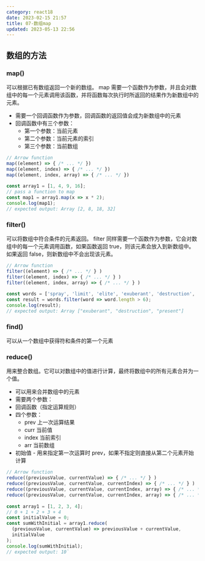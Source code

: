 ```yaml
---
category: react18
date: 2023-02-15 21:57
title: 07-数组map
updated: 2023-05-13 22:56
---
```


## 数组的方法

### map()

可以根据已有数组返回一个新的数组。
map 需要一个函数作为参数，并且会对数组中的每一个元素调用该函数，并将函数每次执行时所返回的结果作为新数组中的元素。

- 需要一个回调函数作为参数，回调函数的返回值会成为新数组中的元素
- 回调函数中有三个参数：
  - 第一个参数：当前元素
  - 第二个参数：当前元素的索引
  - 第三个参数：当前数组

```js
// Arrow function
map((element) => { /* ... */ })
map((element, index) => { /* ... */ })
map((element, index, array) => { /* ... */ })
​
const array1 = [1, 4, 9, 16];
// pass a function to map
const map1 = array1.map(x => x * 2);
console.log(map1);
// expected output: Array [2, 8, 18, 32]
```

### filter()

可以将数组中符合条件的元素返回。
filter 同样需要一个函数作为参数，它会对数组中的每一个元素调用函数，如果函数返回 true，则该元素会放入到新数组中。如果返回 false，则新数组中不会出现该元素。

```js
// Arrow function
filter((element) => { /* ... */ } )
filter((element, index) => { /* ... */ } )
filter((element, index, array) => { /* ... */ } )
​
const words = ['spray', 'limit', 'elite', 'exuberant', 'destruction', 'present'];
const result = words.filter(word => word.length > 6);
console.log(result);
// expected output: Array ["exuberant", "destruction", "present"]
```

### find()

可以从一个数组中获得符和条件的第一个元素

### reduce()

用来整合数组。它可以对数组中的值进行计算，最终将数组中的所有元素合并为一个值。

- 可以用来合并数组中的元素
- 需要两个参数：
- 回调函数（指定运算规则）
- 四个参数：
  - prev 上一次运算结果
  - curr 当前值
  - index 当前索引
  - arr 当前数组
- 初始值 - 用来指定第一次运算时 prev，如果不指定则直接从第二个元素开始计算

```js
// Arrow function
reduce((previousValue, currentValue) => { /* ... */ } )
reduce((previousValue, currentValue, currentIndex) => { /* ... */ } )
reduce((previousValue, currentValue, currentIndex, array) => { /* ... */ } )
reduce((previousValue, currentValue, currentIndex, array) => { /* ... */ }, initialValue)
​
const array1 = [1, 2, 3, 4];
// 0 + 1 + 2 + 3 + 4
const initialValue = 0;
const sumWithInitial = array1.reduce(
  (previousValue, currentValue) => previousValue + currentValue,
  initialValue
);
console.log(sumWithInitial);
// expected output: 10`
```